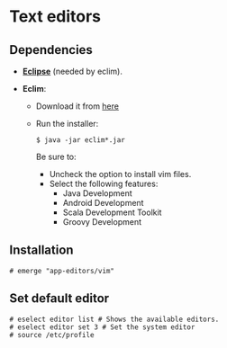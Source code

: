# Text editors

## Dependencies

- [**Eclipse**](./ide.md) (needed by eclim).
- **Eclim**:

  - Download it from [here](http://sourceforge.net/projects/eclim/files/eclim)
  - Run the installer:

    ```ShellSession
    $ java -jar eclim*.jar
    ```

    Be sure to:

    - Uncheck the option to install vim files.
    - Select the following features:
      - Java Development
      - Android Development
      - Scala Development Toolkit
      - Groovy Development

## Installation

```ShellSession
# emerge "app-editors/vim"
```

## Set default editor

```ShellSession
# eselect editor list # Shows the available editors.
# eselect editor set 3 # Set the system editor
# source /etc/profile
```
